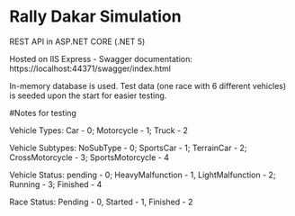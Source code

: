 # Rally Dakar Simulation
REST API in ASP.NET CORE (.NET 5)

Hosted on IIS Express - Swagger documentation: https://localhost:44371/swagger/index.html

In-memory database is used. Test data (one race with 6 different vehicles) is seeded upon the start for easier testing.



#Notes for testing

Vehicle Types: Car - 0; Motorcycle - 1; Truck - 2

Vehicle Subtypes: NoSubType - 0; SportsCar - 1; TerrainCar - 2; CrossMotorcycle - 3; SportsMotorcycle - 4

Vehicle Status: pending - 0; HeavyMalfunction - 1, LightMalfunction - 2; Running - 3; Finished - 4

Race Status: Pending - 0, Started - 1, Finished - 2
